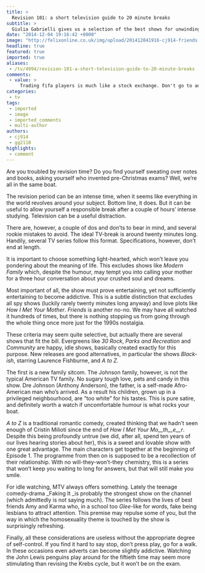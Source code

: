 ```yaml
---
title: >
  Revision 101: a short television guide to 20 minute breaks
subtitle: >
  Giulia Gabrielli gives us a selection of the best shows for unwinding
date: "2014-12-04 19:16:42 +0000"
image: "http://felixonline.co.uk/img/upload/201412041916-cj914-friends.jpg"
headline: true
featured: true
imported: true
aliases:
 - /tv/4994/revision-101-a-short-television-guide-to-20-minute-breaks
comments:
 - value: >
     Trading fifa players is much like a stock exchange. Don't go to add any other printing commercial enterprise. When your player get's featured on "Goals of this Week", his stock rises. <br>crÃ©dits fut rapidement http://creditsfut.com/,You've gotten impressive thing on this site.| <br>cs go skins by price http://kellymariann.tripod.com/,{ <br>nba 2k16 mt vc http://www.fysso.com/member/blog_post_view.php?postId=9372
categories:
 - tv
tags:
 - imported
 - image
 - imported_comments
 - multi-author
authors:
 - cj914
 - gg2110
highlights:
 - comment
---
```


Are you troubled by revision time? Do you find yourself sweating over notes and books, asking yourself who invented pre-Christmas exams? Well, we’re all in the same boat.

The revision period can be an intense time, when it seems like everything in the world revolves around your subject. Bottom line, it does. But it can be useful to allow yourself a responsible break after a couple of hours’ intense studying. Television can be a useful distraction.

There are, however, a couple of dos and don’ts to bear in mind, and several rookie mistakes to avoid. The ideal TV-break is around twenty minutes long. Handily, several TV series follow this format. Specifications, however, don’t end at length.

It is important to choose something light-hearted, which won’t leave you pondering about the meaning of life. This excludes shows like _Modern Family_ which, despite the humour, may tempt you into calling your mother for a three hour conversation about your crushed soul and dreams.

Most important of all, the show must prove entertaining, yet not sufficiently entertaining to become addictive. This is a subtle distinction that excludes all spy shows (luckily rarely twenty minutes long anyway) and love plots like _How I Met Your Mother_. _Friends_ is another no-no. We may have all watched it hundreds of times, but there is nothing stopping us from going through the whole thing once more just for the 1990s nostalgia.

These criteria may seem quite selective, but actually there are several shows that fit the bill. Evergreens like _30 Rock_, _Parks and Recreation_ and _Community_ are happy, idle shows, basically created exactly for this purpose. New releases are good alternatives, in particular the shows _Black-ish_, starring Laurence Fishburne, and _A to Z._

The first is a new family sitcom. The Johnson family, however, is not the typical American TV family. No sugary tough love, pets and candy in this show. Dre Johnson (Anthony Anderson), the father, is a self-made Afro-American man who’s arrived. As a result his children, grown up in a privileged neighbourhood, are “too white” for his tastes. This is pure satire, and definitely worth a watch if uncomfortable humour is what rocks your boat.

_A to Z_ is a traditional romantic comedy, created thinking that we hadn’t seen enough of Cristin Milioti since the end of _How I Met Your Mo__th__e__r_. Despite this being profoundly untrue (we did, after all, spend ten years of our lives hearing stories about her), this is a sweet and lovable show with one great advantage. The main characters get together at the beginning of Episode 1. The programme from then on is supposed to be a recollection of their relationship. With no will-they-won’t-they chemistry, this is a series that won’t keep you waiting to long for answers, but that will still make you smile.

For idle watching, MTV always offers something. Lately the teenage comedy-drama _Faking It _is probably the strongest show on the channel (which admittedly is not saying much). The series follows the lives of best friends Amy and Karma who, in a school too _Glee_-like for words, fake being lesbians to attract attention. This premise may repulse some of you, but the way in which the homosexuality theme is touched by the show is surprisingly refreshing.

Finally, all these considerations are useless without the appropriate degree of self-control. If you find it hard to say stop, don’t press play, go for a walk. In these occasions even adverts can become slightly addictive. Watching the John Lewis penguins play around for the fiftieth time may seem more stimulating than revising the Krebs cycle, but it won’t be on the exam.
